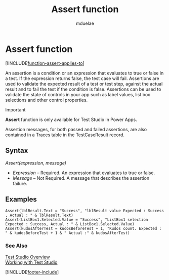﻿---
title: Assert function
description: Reference information, including syntax, for the Assert function.
author: mduelae

ms.topic: reference
ms.custom: canvas
ms.reviewer: mkaur
ms.date: 6/10/2024
ms.subservice: power-fx
ms.author: jorisde
search.audienceType:
  - maker
contributors:
  - gregli-msft
  - mduelae
  - gregli
---

# Assert function
[!INCLUDE[function-assert-applies-to](includes/function-assert-applies-to.md)]



An assertion is a condition or an expression that evaluates to true or false in a test. If the expression returns false, the test case will fail. Assertions are used to validate the expected result of a test or test step, against the actual result and to fail the test if the condition is false. Assertions can be used to validate the state of controls in your app such as label values, list box selections and other control properties.

> [!IMPORTANT]
> **Assert** function is only available for Test Studio in Power Apps.

Assertion messages, for both passed and failed assertions, are also contained in a Traces table in the TestCaseResult record.

## Syntax

_Assert(expression, message)_

- _Expression_ – Required. An expression that evaluates to true or false.
- _Message_ – Not Required. A message that describes the assertion failure.

## Examples

`Assert(lblResult.Text = "Success", "lblResult value Expected : Success , Actual : " & lblResult.Text)`<br>
`Assert(ListBox1.Selected.Value = "Success", "ListBox1 selection Expected : Success, Actual : " & ListBox1.Selected.Value)`<br>
`Assert(kudosAfterTest = kudosBeforeTest + 1, "Kudos count. Expected : " & kudosBeforeTest + 1 & " Actual :" & kudosAfterTest)`

### See Also

[Test Studio Overview](/power-apps/maker/canvas-apps/test-studio) <br>
[Working with Test Studio](/power-apps/maker/canvas-apps/working-with-test-studio)

[!INCLUDE[footer-include](../../includes/footer-banner.md)]









































































































































